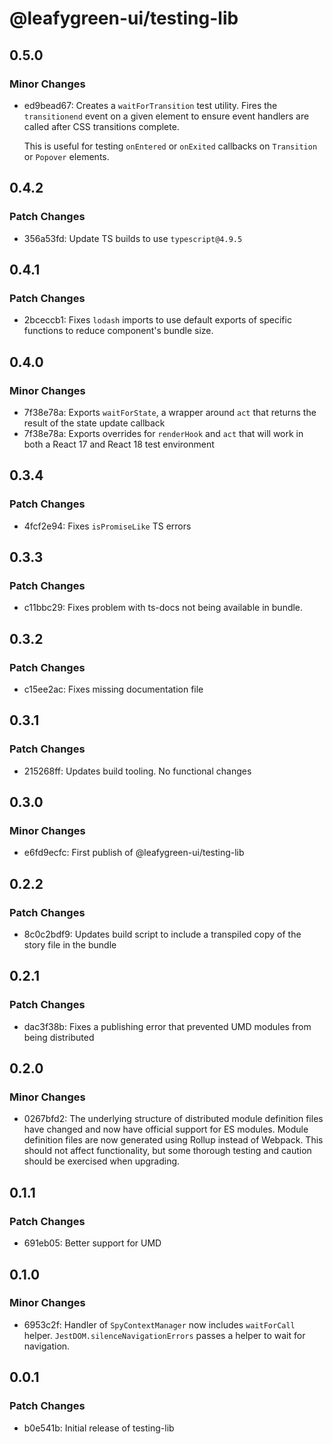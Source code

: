 # @leafygreen-ui/testing-lib

## 0.5.0

### Minor Changes

- ed9bead67: Creates a `waitForTransition` test utility. Fires the `transitionend` event on a given element to ensure event handlers are called after CSS transitions complete.

  This is useful for testing `onEntered` or `onExited` callbacks on `Transition` or `Popover` elements.

## 0.4.2

### Patch Changes

- 356a53fd: Update TS builds to use `typescript@4.9.5`

## 0.4.1

### Patch Changes

- 2bceccb1: Fixes `lodash` imports to use default exports of specific functions to reduce component's bundle size.

## 0.4.0

### Minor Changes

- 7f38e78a: Exports `waitForState`, a wrapper around `act` that returns the result of the state update callback
- 7f38e78a: Exports overrides for `renderHook` and `act` that will work in both a React 17 and React 18 test environment

## 0.3.4

### Patch Changes

- 4fcf2e94: Fixes `isPromiseLike` TS errors

## 0.3.3

### Patch Changes

- c11bbc29: Fixes problem with ts-docs not being available in bundle.

## 0.3.2

### Patch Changes

- c15ee2ac: Fixes missing documentation file

## 0.3.1

### Patch Changes

- 215268ff: Updates build tooling. No functional changes

## 0.3.0

### Minor Changes

- e6fd9ecfc: First publish of @leafygreen-ui/testing-lib

## 0.2.2

### Patch Changes

- 8c0c2bdf9: Updates build script to include a transpiled copy of the story file in the bundle

## 0.2.1

### Patch Changes

- dac3f38b: Fixes a publishing error that prevented UMD modules from being distributed

## 0.2.0

### Minor Changes

- 0267bfd2: The underlying structure of distributed module definition files have changed and now have official support for ES modules. Module definition files are now generated using Rollup instead of Webpack. This should not affect functionality, but some thorough testing and caution should be exercised when upgrading.

## 0.1.1

### Patch Changes

- 691eb05: Better support for UMD

## 0.1.0

### Minor Changes

- 6953c2f: Handler of `SpyContextManager` now includes `waitForCall` helper. `JestDOM.silenceNavigationErrors` passes a helper to wait for navigation.

## 0.0.1

### Patch Changes

- b0e541b: Initial release of testing-lib
